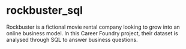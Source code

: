 # rockbuster_sql
Rockbuster is a fictional movie rental company looking to grow into an online business model. In this Career Foundry project, their dataset is analysed through SQL to answer business questions.
